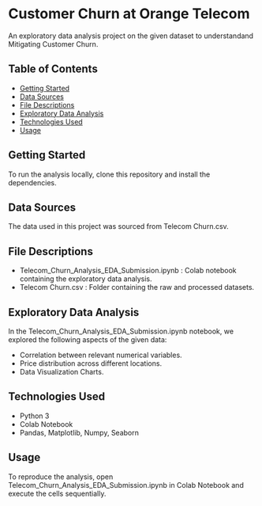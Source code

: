 # Customer Churn at Orange Telecom

An exploratory data analysis project on the given dataset to understandand Mitigating Customer Churn.

## Table of Contents
- [Getting Started](#getting-started)
- [Data Sources](#data-sources)
- [File Descriptions](#file-descriptions)
- [Exploratory Data Analysis](#exploratory-data-analysis)
- [Technologies Used](#technologies-used)
- [Usage](#usage)

## Getting Started
To run the analysis locally, clone this repository and install the dependencies.

## Data Sources
The data used in this project was sourced from Telecom Churn.csv.

## File Descriptions
- Telecom_Churn_Analysis_EDA_Submission.ipynb : Colab notebook containing the exploratory data analysis.
- Telecom Churn.csv : Folder containing the raw and processed datasets.

## Exploratory Data Analysis
In the Telecom_Churn_Analysis_EDA_Submission.ipynb notebook, we explored the following aspects of the given data:
- Correlation between relevant numerical variables.
- Price distribution across different locations.
- Data Visualization Charts.

## Technologies Used
- Python 3
- Colab Notebook
- Pandas, Matplotlib, Numpy, Seaborn

## Usage
To reproduce the analysis, open  Telecom_Churn_Analysis_EDA_Submission.ipynb  in Colab Notebook and execute the cells sequentially.
